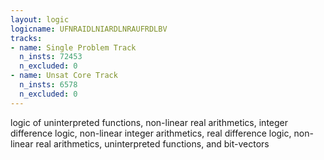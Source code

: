 ```yaml
---
layout: logic
logicname: UFNRAIDLNIARDLNRAUFRDLBV
tracks:
- name: Single Problem Track
  n_insts: 72453
  n_excluded: 0
- name: Unsat Core Track
  n_insts: 6578
  n_excluded: 0
---
```

logic of uninterpreted functions, non-linear real arithmetics, integer difference logic, non-linear integer arithmetics, real difference logic, non-linear real arithmetics, uninterpreted functions, and bit-vectors